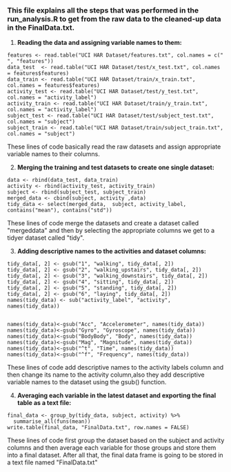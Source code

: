### This file explains all the steps that was performed in the run_analysis.R to get from the raw data to the cleaned-up data in the FinalData.txt.


1. **Reading the data and assigning variable names to them:**

```
features <- read.table("UCI HAR Dataset/features.txt", col.names = c(" ", "features"))
data_test  <- read.table("UCI HAR Dataset/test/x_test.txt", col.names = features$features)
data_train <- read.table("UCI HAR Dataset/train/x_train.txt", col.names = features$features)
activity_test <- read.table("UCI HAR Dataset/test/y_test.txt", col.names = "activity_label")
activity_train <- read.table("UCI HAR Dataset/train/y_train.txt", col.names = "activity_label")
subject_test <- read.table("UCI HAR Dataset/test/subject_test.txt", col.names = "subject")
subject_train <- read.table("UCI HAR Dataset/train/subject_train.txt", col.names = "subject")

```
These lines of code basically read the raw datasets and assign appropriate variable names to their columns.


2. **Merging the training and test datasets to create one single dataset:**

```
data <- rbind(data_test, data_train)
activity <- rbind(activity_test, activity_train)
subject <- rbind(subject_test, subject_train)
merged_data <- cbind(subject, activity ,data)
tidy_data <- select(merged_data,  subject, activity_label, contains("mean"), contains("std"))

```
These lines of code merge the datasets and create a dataset called "mergeddata" and then by selecting the appropriate columns we get to a tidyer dataset called "tidy".


3. **Adding descriptive names to the activities and dataset columns:**

```
tidy_data[, 2] <- gsub("1", "walking", tidy_data[, 2])
tidy_data[, 2] <- gsub("2", "walking_upstairs", tidy_data[, 2])
tidy_data[, 2] <- gsub("3", "walking_downstairs", tidy_data[, 2])
tidy_data[, 2] <- gsub("4", "sitting", tidy_data[, 2])
tidy_data[, 2] <- gsub("5", "standing", tidy_data[, 2])
tidy_data[, 2] <- gsub("6", "laying", tidy_data[, 2])
names(tidy_data) <- sub("activity_label", "activity", names(tidy_data))


names(tidy_data)<-gsub("Acc", "Accelerometer", names(tidy_data))
names(tidy_data)<-gsub("Gyro", "Gyroscope", names(tidy_data))
names(tidy_data)<-gsub("BodyBody", "Body", names(tidy_data))
names(tidy_data)<-gsub("Mag", "Magnitude", names(tidy_data))
names(tidy_data)<-gsub("^t", "Time", names(tidy_data))
names(tidy_data)<-gsub("^f", "Frequency", names(tidy_data))

```
These lines of code add descriptive names to the activity labels column and then change its name to the activity column,also they add descriptive variable names to the dataset using the gsub() function.


4. **Averaging each variable in the latest dataset and exporting the final table as a text file:**

```
final_data <- group_by(tidy_data, subject, activity) %>%
  summarise_all(funs(mean))
write.table(final_data, "FinalData.txt", row.names = FALSE)

```
These lines of code first group the dataset based on the subject and activity columns and then average each variable for those groups and store them into a final dataset. After all that, the final data frame is going to be stored in a text file named "FinalData.txt" 
